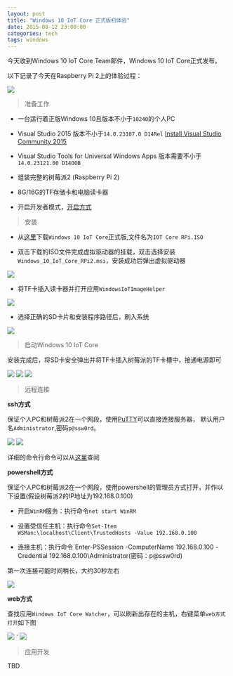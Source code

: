 ```yaml
---
layout: post
title: "Windows 10 IoT Core 正式版初体验"
date: 2015-08-12 23:00:00
categories: tech
tags: windows
---
```



今天收到Windows 10 IoT Core Team邮件，Windows 10 IoT Core正式发布。

以下记录了今天在Raspberry Pi 2上的体验过程：

<img class="img-responsive img-thumbnail" src="{{ site.url }}/resources/windows/Email.png">
	
>准备工作

* 一台运行着正版Windows 10且版本不小于`10240`的个人PC

* Visual Studio 2015 版本不小于`14.0.23107.0 D14Rel` [Install Visual Studio Community 2015](http://go.microsoft.com/fwlink/?LinkID=534599)

* Visual Studio Tools for Universal Windows Apps 版本需要不小于`14.0.23121.00 D14OOB`

* 组装完整的树莓派2 (Raspberry Pi 2)

* 8G/16G的TF存储卡和电脑读卡器

* 开启开发者模式，[开启方式](https://msdn.microsoft.com/library/windows/apps/xaml/dn706236.aspx)

>安装

* 从[这里](http://go.microsoft.com/fwlink/?LinkId=616847)下载`Windows 10 IoT Core`正式版,文件名为`IOT Core RPi.ISO`
 
* 双击下载的ISO文件完成虚拟驱动器的挂载，双击选择安装`Windows_10_IoT_Core_RPi2.msi`，安装成功后弹出虚拟驱动器
 
<img class="img-responsive img-thumbnail" src="{{ site.url }}/resources/windows/ISO.png">
	 
* 将TF卡插入读卡器并打开应用`WindowsIoTImageHelper`

<img class="img-responsive img-thumbnail" src="{{ site.url }}/resources/windows/WindowsIoTImageHelper.png">
	
* 选择正确的SD卡片和安装程序路径后，刷入系统

<img class="img-responsive img-thumbnail" src="{{ site.url }}/resources/windows/Flash.png">
	
>启动Windows 10 IoT Core

安装完成后，将SD卡安全弹出并将TF卡插入树莓派的TF卡槽中，接通电源即可

<img class="img-responsive img-thumbnail" src="{{ site.url }}/resources/windows/Win10IoTInstall.png">

<img class="img-responsive img-thumbnail" src="{{ site.url }}/resources/windows/Win10IoTInstall2.png">

<img class="img-responsive img-thumbnail" src="{{ site.url }}/resources/windows/DefaultAppRpi2.png">

 
>远程连接

****ssh方式****

保证个人PC和树莓派2在一个网段，使用[PuTTY](http://the.earth.li/~sgtatham/putty/latest/x86/putty.exe)可以直接连接服务器，
默认用户名`Administrator`,密码`p@ssw0rd`。

<img class="img-responsive img-thumbnail" src="{{ site.url }}/resources/windows/putty_config.png">

<img class="img-responsive img-thumbnail" src="{{ site.url }}/resources/windows/putty_console.png">

详细的命令行命令可以从[这里](http://ms-iot.github.io/content/en-US/win10/tools/CommandLineUtils.htm)查阅

****powershell方式****

保证个人PC和树莓派2在一个网段，使用powershell的管理员方式打开，并作以下设置(假设树莓派2的IP地址为192.168.0.100)

* 开启`WinRM`服务：执行命令`net start WinRM`

* 设置受信任主机：执行命令`Set-Item WSMan:\localhost\Client\TrustedHosts -Value 192.168.0.100`

* 连接主机：执行命令`Enter-PSSession -ComputerName 192.168.0.100 -Credential 192.168.0.100\Administrator(密码：p@ssw0rd)

第一次连接可能时间稍长，大约30秒左右

<img class="img-responsive img-thumbnail" src="{{ site.url }}/resources/windows/powershell.png">

****web方式****

查找应用`Windows IoT Core Watcher`，可以刷新出存在的主机，右键菜单`web方式打开`如下图

<img class="img-responsive img-thumbnail" src="{{ site.url }}/resources/windows/web.png">
`
<img class="img-responsive img-thumbnail" src="{{ site.url }}/resources/windows/browser.png">

>应用开发

TBD